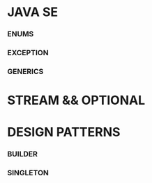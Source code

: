 <h1>JAVA SE</h1>
  <h3>ENUMS</h3>
  <h3>EXCEPTION</h3>
  <h3>GENERICS</h3>
<h1>STREAM && OPTIONAL</h1>
<h1>DESIGN PATTERNS</h1>
  <h3>BUILDER</h3>
  <h3>SINGLETON</h3>

